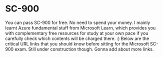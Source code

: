 # SC-900
You can pass SC-900 for free. No need to spend your money. I mainly learnt Azure fundamental stuff from Microsoft Learn, which provides you with complementary free resources for study at your own pace if you carefully check which contents will be charged there. :) Below are the critical URL links that you should know before sitting for the Microsoft SC-900 exam. Still under construction though. Gonna add about more links.
